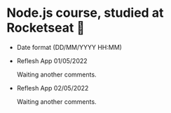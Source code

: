 # Node.js course, studied at Rocketseat 🚀

- Date format (DD/MM/YYYY HH:MM)

- Reflesh App 01/05/2022

  Waiting another comments.

- Reflesh App 02/05/2022

  Waiting another comments.
